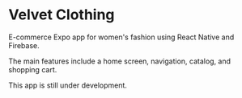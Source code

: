 # Velvet Clothing
E-commerce Expo app for women's fashion using React Native and Firebase.

The main features include a home screen, navigation, catalog, and shopping cart.

This app is still under development.

